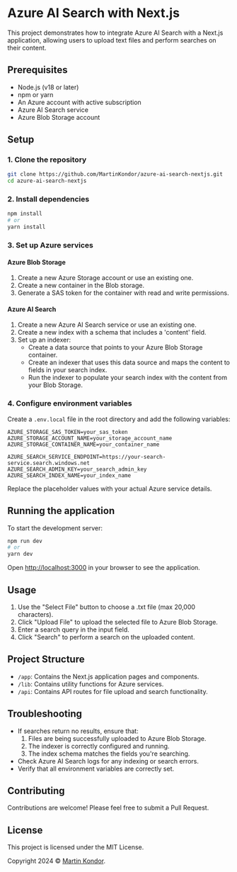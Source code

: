 # Azure AI Search with Next.js

This project demonstrates how to integrate Azure AI Search with a Next.js application, allowing users to upload text files and perform searches on their content.

## Prerequisites

- Node.js (v18 or later)
- npm or yarn
- An Azure account with active subscription
- Azure AI Search service
- Azure Blob Storage account

## Setup

### 1. Clone the repository

```bash
git clone https://github.com/MartinKondor/azure-ai-search-nextjs.git
cd azure-ai-search-nextjs
```

### 2. Install dependencies

```bash
npm install
# or
yarn install
```

### 3. Set up Azure services

#### Azure Blob Storage

1. Create a new Azure Storage account or use an existing one.
2. Create a new container in the Blob storage.
3. Generate a SAS token for the container with read and write permissions.

#### Azure AI Search

1. Create a new Azure AI Search service or use an existing one.
2. Create a new index with a schema that includes a 'content' field.
3. Set up an indexer:
   - Create a data source that points to your Azure Blob Storage container.
   - Create an indexer that uses this data source and maps the content to fields in your search index.
   - Run the indexer to populate your search index with the content from your Blob Storage.

### 4. Configure environment variables

Create a `.env.local` file in the root directory and add the following variables:

```
AZURE_STORAGE_SAS_TOKEN=your_sas_token
AZURE_STORAGE_ACCOUNT_NAME=your_storage_account_name
AZURE_STORAGE_CONTAINER_NAME=your_container_name

AZURE_SEARCH_SERVICE_ENDPOINT=https://your-search-service.search.windows.net
AZURE_SEARCH_ADMIN_KEY=your_search_admin_key
AZURE_SEARCH_INDEX_NAME=your_index_name
```

Replace the placeholder values with your actual Azure service details.

## Running the application

To start the development server:

```bash
npm run dev
# or
yarn dev
```

Open [http://localhost:3000](http://localhost:3000) in your browser to see the application.

## Usage

1. Use the "Select File" button to choose a .txt file (max 20,000 characters).
2. Click "Upload File" to upload the selected file to Azure Blob Storage.
3. Enter a search query in the input field.
4. Click "Search" to perform a search on the uploaded content.

## Project Structure

- `/app`: Contains the Next.js application pages and components.
- `/lib`: Contains utility functions for Azure services.
- `/api`: Contains API routes for file upload and search functionality.

## Troubleshooting

- If searches return no results, ensure that:
  1. Files are being successfully uploaded to Azure Blob Storage.
  2. The indexer is correctly configured and running.
  3. The index schema matches the fields you're searching.
- Check Azure AI Search logs for any indexing or search errors.
- Verify that all environment variables are correctly set.

## Contributing

Contributions are welcome! Please feel free to submit a Pull Request.

## License

This project is licensed under the MIT License.

Copyright 2024 &copy; [Martin Kondor](https://martinkondor.github.io/).
